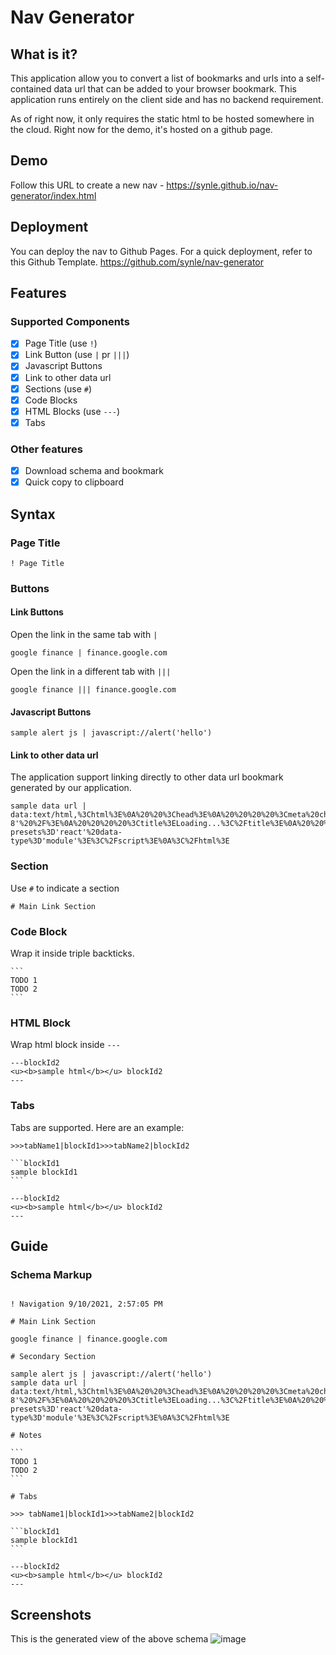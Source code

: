 # Nav Generator

## What is it?

This application allow you to convert a list of bookmarks and urls into a self-contained data url that can be added to your browser bookmark. This application runs entirely on the client side and has no backend requirement.

As of right now, it only requires the static html to be hosted somewhere in the cloud. Right now for the demo, it's hosted on a github page.

## Demo

Follow this URL to create a new nav - https://synle.github.io/nav-generator/index.html

## Deployment

You can deploy the nav to Github Pages. For a quick deployment, refer to this Github Template. https://github.com/synle/nav-generator

## Features

### Supported Components

- [x] Page Title (use `!`)
- [x] Link Button (use `|` pr `|||`)
- [x] Javascript Buttons
- [x] Link to other data url
- [x] Sections (use `#`)
- [x] Code Blocks
- [x] HTML Blocks (use `---`)
- [x] Tabs

### Other features

- [x] Download schema and bookmark
- [x] Quick copy to clipboard

## Syntax

### Page Title

```
! Page Title
```

### Buttons

#### Link Buttons

Open the link in the same tab with `|`

```
google finance | finance.google.com
```

Open the link in a different tab with `|||`

```
google finance ||| finance.google.com
```

#### Javascript Buttons

```
sample alert js | javascript://alert('hello')
```

#### Link to other data url

The application support linking directly to other data url bookmark generated by our application.

```
sample data url | data:text/html,%3Chtml%3E%0A%20%20%3Chead%3E%0A%20%20%20%20%3Cmeta%20charset%3D'utf-8'%20%2F%3E%0A%20%20%20%20%3Ctitle%3ELoading...%3C%2Ftitle%3E%0A%20%20%20%20%3Clink%20rel%3D%22stylesheet%22%20href%3D%22http%3A%2F%2Flocalhost%3A8080%2Findex.css%22%20%2F%3E%0A%20%20%3C%2Fhead%3E%0A%20%20%3Cload%20%2F%3E%0A%20%20%3Cscript%20type%3D'schema'%3E!%20Data%20Test%20Navigation%0A%0A%23%20Main%20Section%0Agoogle%7Cgoogle.com%3C%2Fscript%3E%0A%20%20%3Cscript%20src%3D'https%3A%2F%2Funpkg.com%2F%40babel%2Fstandalone%2Fbabel.min.js'%3E%3C%2Fscript%3E%0A%20%20%3Cscript%20src%3D'http%3A%2F%2Flocalhost%3A8080%2Findex.jsx'%20type%3D'text%2Fbabel'%20data-presets%3D'react'%20data-type%3D'module'%3E%3C%2Fscript%3E%0A%3C%2Fhtml%3E
```

### Section

Use `#` to indicate a section

```
# Main Link Section
```

### Code Block

Wrap it inside triple backticks.

````
```
TODO 1
TODO 2
```
````

### HTML Block

Wrap html block inside `---`

```
---blockId2
<u><b>sample html</b></u> blockId2
---
```

### Tabs

Tabs are supported. Here are an example:

````
>>>tabName1|blockId1>>>tabName2|blockId2

```blockId1
sample blockId1
```

---blockId2
<u><b>sample html</b></u> blockId2
---

````

## Guide

### Schema Markup

````

! Navigation 9/10/2021, 2:57:05 PM

# Main Link Section

google finance | finance.google.com

# Secondary Section

sample alert js | javascript://alert('hello')
sample data url | data:text/html,%3Chtml%3E%0A%20%20%3Chead%3E%0A%20%20%20%20%3Cmeta%20charset%3D'utf-8'%20%2F%3E%0A%20%20%20%20%3Ctitle%3ELoading...%3C%2Ftitle%3E%0A%20%20%20%20%3Clink%20rel%3D%22stylesheet%22%20href%3D%22http%3A%2F%2Flocalhost%3A8080%2Findex.css%22%20%2F%3E%0A%20%20%3C%2Fhead%3E%0A%20%20%3Cload%20%2F%3E%0A%20%20%3Cscript%20type%3D'schema'%3E!%20Data%20Test%20Navigation%0A%0A%23%20Main%20Section%0Agoogle%7Cgoogle.com%3C%2Fscript%3E%0A%20%20%3Cscript%20src%3D'https%3A%2F%2Funpkg.com%2F%40babel%2Fstandalone%2Fbabel.min.js'%3E%3C%2Fscript%3E%0A%20%20%3Cscript%20src%3D'http%3A%2F%2Flocalhost%3A8080%2Findex.jsx'%20type%3D'text%2Fbabel'%20data-presets%3D'react'%20data-type%3D'module'%3E%3C%2Fscript%3E%0A%3C%2Fhtml%3E

# Notes

```
TODO 1
TODO 2
```

# Tabs

>>> tabName1|blockId1>>>tabName2|blockId2

```blockId1
sample blockId1
```

---blockId2
<u><b>sample html</b></u> blockId2
---

````

## Screenshots

This is the generated view of the above schema
![image](https://user-images.githubusercontent.com/3792401/132922042-76a8b14d-270c-415c-8a0e-00d0f5f252f6.png)

```

```
